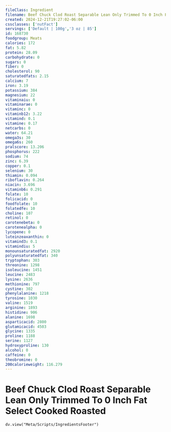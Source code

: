 ```yaml
---
fileClass: Ingredient
filename: Beef Chuck Clod Roast Separable Lean Only Trimmed To 0 Inch Fat Select Cooked Roasted
created: 2024-12-21T19:27:02-06:00
cssclasses: ['nutFact']
servings: ['Default | 100g','3 oz | 85']
id: 168730
foodgroup: Meats
calories: 172
fat: 5.82
protein: 28.09
carbohydrate: 0
sugars: 0
fiber: 0
cholesterol: 90
saturatedfats: 2.15
calcium: 7
iron: 3.19
potassium: 384
magnesium: 22
vitaminaiu: 0
vitaminarae: 0
vitaminc: 0
vitaminb12: 3.22
vitamind: 0.1
vitamine: 0.17
netcarbs: 0
water: 64.21
omega3s: 30
omega6s: 260
pralscore: 13.206
phosphorus: 222
sodium: 74
zinc: 6.39
copper: 0.1
selenium: 30
thiamin: 0.094
riboflavin: 0.264
niacin: 3.696
vitaminb6: 0.291
folate: 10
folicacid: 0
foodfolate: 10
folatedfe: 10
choline: 107
retinol: 0
carotenebeta: 0
carotenealpha: 0
lycopene: 0
luteinzeaxanthin: 0
vitamind3: 0.1
vitamindiu: 5
monounsaturatedfat: 2920
polyunsaturatedfat: 340
tryptophan: 303
threonine: 1298
isoleucine: 1451
leucine: 2483
lysine: 2636
methionine: 797
cystine: 302
phenylalanine: 1218
tyrosine: 1030
valine: 1519
arginine: 1893
histidine: 906
alanine: 1698
asparticacid: 2800
glutamicacid: 4503
glycine: 1335
proline: 1188
serine: 1127
hydroxyproline: 130
alcohol: 0
caffeine: 0
theobromine: 0
200calorieweight: 116.279
---
```


# Beef Chuck Clod Roast Separable Lean Only Trimmed To 0 Inch Fat Select Cooked Roasted

```dataviewjs
dv.view("Meta/Scripts/IngredientsFooter")
```
